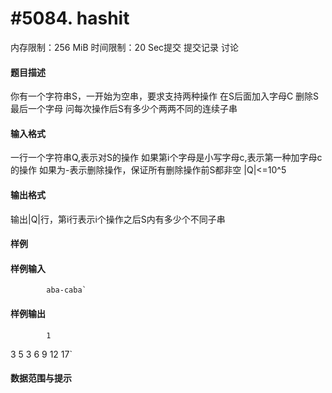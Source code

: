 
# #5084. hashit
内存限制：256 MiB 时间限制：20 Sec提交 提交记录 讨论
#### 题目描述
你有一个字符串S，一开始为空串，要求支持两种操作
在S后面加入字母C
删除S最后一个字母
问每次操作后S有多少个两两不同的连续子串




#### 输入格式
一行一个字符串Q,表示对S的操作
如果第i个字母是小写字母c,表示第一种加字母c的操作
如果为-表示删除操作，保证所有删除操作前S都非空
|Q|<=10^5




#### 输出格式
输出|Q|行，第i行表示i个操作之后S内有多少个不同子串




#### 样例

#### 样例输入

			aba-caba`
#### 样例输出

			1
3
5 
3 
6 
9
12
17`
#### 数据范围与提示

